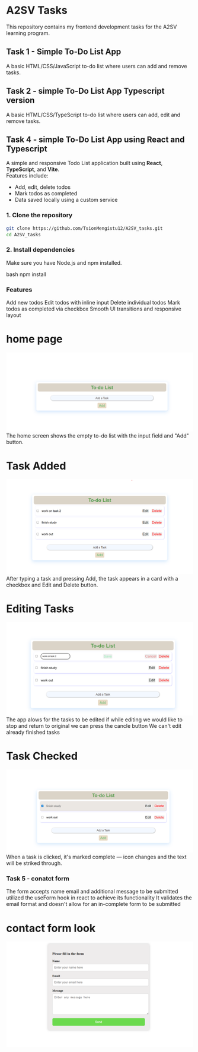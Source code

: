 # A2SV Tasks

This repository contains my frontend development tasks for the A2SV learning program.

## Task 1 - Simple To-Do List App

A basic HTML/CSS/JavaScript to-do list where users can add and remove tasks.

## Task 2 - simple To-Do List App Typescript version

A basic HTML/CSS/TypeScript to-do list where users can add, edit and remove tasks.

## Task 4 - simple To-Do List App using React and Typescript

A simple and responsive Todo List application built using **React**, **TypeScript**, and **Vite**.  
Features include:

- Add, edit, delete todos
- Mark todos as completed
- Data saved locally using a custom service

### 1. Clone the repository

```bash
git clone https://github.com/TsionMengistu12/A2SV_tasks.git
cd A2SV_tasks
```

### 2. Install dependencies

Make sure you have Node.js and npm installed.

bash
npm install

### Features

Add new todos
Edit todos with inline input
Delete individual todos
Mark todos as completed via checkbox
Smooth UI transitions and responsive layout

# home page

![Home Page](task4_todo_list/screen_shots/homepage.png)  
The home screen shows the empty to-do list with the input field and "Add" button.

# Task Added

![Task Added](task4_todo_list/screen_shots/tasks.png)  
After typing a task and pressing Add, the task appears in a card with a checkbox and Edit and Delete button.

# Editing Tasks

![Edit Task](task4_todo_list/screen_shots/editing.png)
The app alows for the tasks to be edited if while editing we would like to stop and return to original we can press the cancle button
We can't edit already finished tasks

# Task Checked

![Task Checked](task4_todo_list/screen_shots/checkedtask.png)  
When a task is clicked, it's marked complete — icon changes and the text will be striked through.

### Task 5 - conatct form

The form accepts name email and additional message to be submitted
utilized the useForm hook in react to achieve its functionality
It validates the email format and doesn't allow for an in-complete form to be submitted

# contact form look

![contact_form](task_5/screenshots/contact_form.png)
